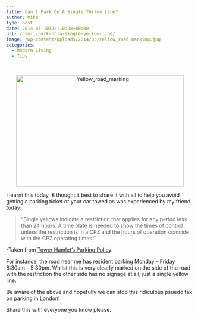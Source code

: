 ```yaml
---
title: Can I Park On A Single Yellow Line?
author: Mike
type: post
date: 2014-03-10T22:10:28+00:00
url: /can-i-park-on-a-single-yellow-line/
image: /wp-content/uploads/2014/03/Yellow_road_marking.jpg
categories:
  - Modern Living
  - Tips

---
```

<p style="text-align: center;">
  <a href="/wp-content/uploads/2014/03/Yellow_road_marking.jpg"><img loading="lazy" class=" wp-image-334 aligncenter" alt="Yellow_road_marking" src="/wp-content/uploads/2014/03/Yellow_road_marking.jpg" width="450" height="299" srcset="/wp-content/uploads/2014/03/Yellow_road_marking.jpg 750w, /wp-content/uploads/2014/03/Yellow_road_marking-300x200.jpg 300w" sizes="(max-width: 450px) 100vw, 450px" /></a>
</p>

I learnt this today, & thought it best to share it with all to help you avoid getting a parking ticket or your car towed as was experienced by my friend today:

> &#8220;Single yellows indicate a restriction that applies for any period less than 24 hours. A time plate is needed to show the times of control unless the restriction is in a CPZ and the hours of operation coincide with the CPZ operating times.&#8221;

-Taken from [Tower Hamlet&#8217;s Parking Policy][1].

For instance, the road near me has resident parking Monday &#8211; Friday 8:30am &#8211; 5:30pm. Whilst this is very clearly marked on the side of the road with the restriction the other side has no signage at all, just a single yellow line.

Be aware of the above and hopefully we can stop this ridiculous psuedo tax on parking in London!

Share this with everyone you know please.

 [1]: http://www.towerhamletsfoi.org.uk/documents/5883/Parking%20Policy1%203.pdf